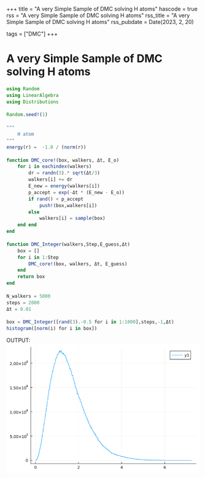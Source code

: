 +++
title = "A very Simple Sample of DMC solving H atoms"
hascode = true
rss = "A very Simple Sample of DMC solving H atoms"
rss_title = "A very Simple Sample of DMC solving H atoms"
rss_pubdate = Date(2023, 2, 20)

tags = ["DMC"]
+++

# A very Simple Sample of DMC solving H atoms

```julia
using Random
using LinearAlgebra
using Distributions

Random.seed!(1)

"""
    H atom
"""
energy(r) =  -1.0 / (norm(r))

function DMC_core!(box, walkers, Δt, E_o)
    for i in eachindex(walkers)
        dr = randn(3).* sqrt(Δt/3)
        walkers[i] += dr
        E_new = energy(walkers[i])
        p_accept = exp(-Δt * (E_new - E_o))
        if rand() < p_accept
            push!(box,walkers[i])
        else
            walkers[i] = sample(box)
    end end
end

function DMC_Integer(walkers,Step,E_guess,Δt)
    box = []
    for i in 1:Step
        DMC_core!(box, walkers, Δt, E_guess)
    end
    return box
end

N_walkers = 5000
steps = 2000
Δt = 0.01

box = DMC_Integer([rand(3).-0.5 for i in 1:1000],steps,-1,Δt)
histogram([norm(i) for i in box])
```

OUTPUT: 
![](/assets/posts/H_DMCResult.png)

